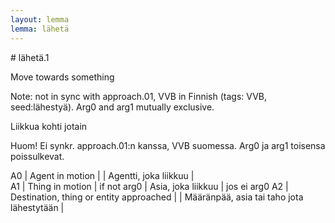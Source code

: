 ```yaml
---
layout: lemma
lemma: lähetä
---
```


<div class="sense">
# <span class="sensename">lähetä.1</span>

<span class="description">Move towards something</span>

Note: not in sync with approach.01, VVB in Finnish (tags: VVB, seed:lähestyä). Arg0 and arg1 mutually exclusive.

<span class="description">Liikkua kohti jotain</span>

Huom! Ei synkr. approach.01:n kanssa, VVB suomessa. Arg0 ja arg1 toisensa poissulkevat.

A0 | Agent in motion |   | Agentti, joka liikkuu |  
A1 | Thing in motion | if not arg0 | Asia, joka liikkuu | jos ei arg0
A2 | Destination, thing or entity approached |   | Määränpää, asia tai taho jota lähestytään |  

</div>

